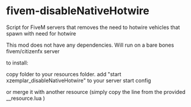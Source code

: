 # fivem-disableNativeHotwire
Script for FiveM servers that removes the need to hotwire vehicles that spawn with need for hotwire

This mod does not have any dependencies.  Will run on a bare bones fivem/citizenfx  server



to install: 


copy folder to your resources folder. 
add  "start xzemplar_disableNativeHotwire"   to your server start config


or merge it with another resource  (simply copy the line from the provided __resource.lua  )
